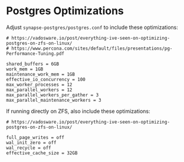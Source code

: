 # Postgres Optimizations

Adjust `synapse-postgres/postgres.conf` to include these optimizations:

```
# https://vadosware.io/post/everything-ive-seen-on-optimizing-postgres-on-zfs-on-linux/
# https://www.percona.com/sites/default/files/presentations/pg-Performance-Tuning.pdf

shared_buffers = 6GB
work_mem = 1GB
maintenance_work_mem = 1GB
effective_io_concurrency = 100
max_worker_processes = 12
max_parallel_workers = 12
max_parallel_workers_per_gather = 3
max_parallel_maintenance_workers = 3
```

If running directly on ZFS, also include these optimizations:

```
# https://vadosware.io/post/everything-ive-seen-on-optimizing-postgres-on-zfs-on-linux/

full_page_writes = off
wal_init_zero = off
wal_recycle = off
effective_cache_size = 32GB
```
